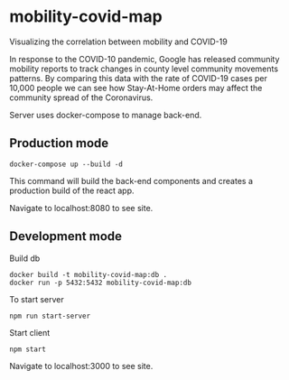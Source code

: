 # mobility-covid-map

Visualizing the correlation between mobility and COVID-19

In response to the COVID-10 pandemic, Google has released community mobility reports to track changes in county level community movements patterns.
By comparing this data with the rate of COVID-19 cases per 10,000 people we can see how Stay-At-Home orders may affect the community spread of the Coronavirus.


Server uses docker-compose to manage back-end.

## Production mode
```
docker-compose up --build -d
```
This command will build the back-end components and creates a production build of the react app.

Navigate to localhost:8080 to see site.

## Development mode
Build db
```
docker build -t mobility-covid-map:db .
docker run -p 5432:5432 mobility-covid-map:db
```

To start server
```
npm run start-server
```

Start client
```
npm start
```

Navigate to localhost:3000 to see site.